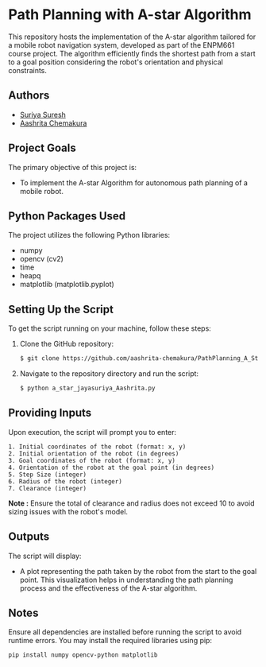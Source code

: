 # Path Planning with A-star Algorithm

This repository hosts the implementation of the A-star algorithm tailored for a mobile robot navigation system, developed as part of the ENPM661 course project. The algorithm efficiently finds the shortest path from a start to a goal position considering the robot's orientation and physical constraints.

## Authors

- [Suriya Suresh](https://www.github.com/theunknowninfinite)
- [Aashrita Chemakura](https://github.com/aashrita-chemakura)

## Project Goals

The primary objective of this project is:
- To implement the A-star Algorithm for autonomous path planning of a mobile robot.

## Python Packages Used

The project utilizes the following Python libraries:

- numpy
- opencv (cv2)
- time
- heapq
- matplotlib (matplotlib.pyplot)

## Setting Up the Script

To get the script running on your machine, follow these steps:

1. Clone the GitHub repository:
    ```bash
    $ git clone https://github.com/aashrita-chemakura/PathPlanning_A_Star.git
    ```

2. Navigate to the repository directory and run the script:
    ```bash
    $ python a_star_jayasuriya_Aashrita.py
    ```

## Providing Inputs

Upon execution, the script will prompt you to enter:
````
1. Initial coordinates of the robot (format: x, y)
2. Initial orientation of the robot (in degrees)
3. Goal coordinates of the robot (format: x, y)
4. Orientation of the robot at the goal point (in degrees)
5. Step Size (integer)
6. Radius of the robot (integer)
7. Clearance (integer)
````
**Note :** Ensure the total of clearance and radius does not exceed 10 to avoid sizing issues with the robot's model.

## Outputs

The script will display:
- A plot representing the path taken by the robot from the start to the goal point. This visualization helps in understanding the path planning process and the effectiveness of the A-star algorithm.

## Notes

Ensure all dependencies are installed before running the script to avoid runtime errors. You may install the required libraries using pip:
```bash
pip install numpy opencv-python matplotlib
````
